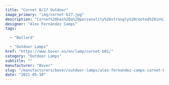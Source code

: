```yaml
---
title: "Cornet B/27 Outdoor"
image_primary: "img/cornet-b27.jpg"
description: "Cornet%20has%20a%20personality%20strongly%20rooted%20in%20nature%20and%20it%20brightens%20the%20space%20it%20is%20in.%0A%0AIt%20is%20a%20lamp%20made%20of%20polyurethane%2C%20which%20is%20a%20hard%20and%20resistant%20material%20that%20is%20perfect%20for%20public%20spaces.%20The%20Cornet%u2019s%20use%20is%20very%20versatile.%0A%0AIt%20is%20mainly%20used%20as%20a%20bollard%20lamp%20but%20can%20quickly%20connect%20with%20a%20wider%20reality%3A%20interior%20wall%20lamps%2C%20or%20the%20post%20version%20for%20intermediate%20spaces.%20In%20all%20of%20its%20designs%2C%20Cornet%20includes%20a%20dimmable%20LED%20source%20that%20distributes%20light%20through%20the%20lamp%u2019s%20undulating%20layers%2C%20creating%20an%20atmosphere%20that%20is%20natural%2C%20slightly%20broken%2C%20but%20never%20dominant.%0A%0ACornet%20is%20a%20highly%20technical%20project%2C%20yet%20full%20of%20life.%0A%0A%0A%0A"
designer: "Alex Fernández Camps"
tags: 

  - "Bollard"

  - "Outdoor Lamps"
href: "https://www.bover.es/en/lamp/cornet-b01/"
category: "Outdoor Lamps"
subtitle: ""
manufacturer: "Bover"
slug: "/manufacturers/bover/outdoor-lamps/alex-fernandez-camps-cornet-b-27-outdoor"
date: "2021-05-10"
---
```

